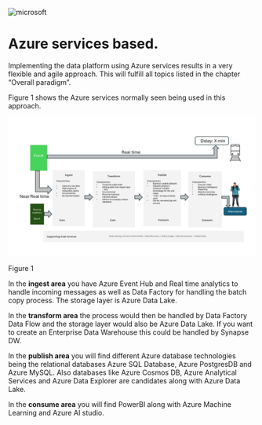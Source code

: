 ![microsoft](../images/microsoft.png)

# Azure services based.

Implementing the data platform using Azure services results in a very flexible and agile approach. This will fulfill all topics listed in the chapter “Overall paradigm”.

Figure 1 shows the Azure services normally seen being used in this approach.

![figure 1](../../images/english/Slide5.JPG)

Figure 1

In the **ingest area** you have Azure Event Hub and Real time analytics to handle incoming messages as well as Data Factory for handling the batch copy process. The storage layer is Azure Data Lake.

In the **transform area** the process would then be handled by Data Factory Data Flow and the storage layer would also be Azure Data Lake. If you want to create an Enterprise Data Warehouse this could be handled by Synapse DW.

In the **publish area** you will find different Azure database technologies being the relational databases Azure SQL Database, Azure PostgresDB and Azure MySQL. Also databases like Azure Cosmos DB, Azure Analytical Services and Azure Data Explorer are candidates along with Azure Data Lake.

In the **consume area** you will find PowerBI along with Azure Machine Learning and Azure AI studio.
